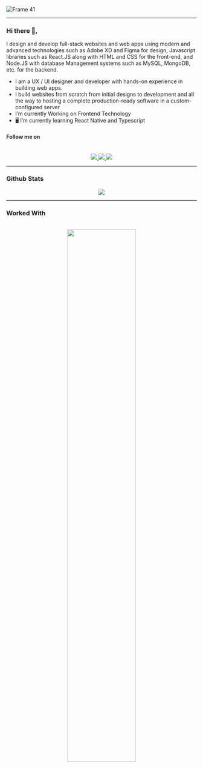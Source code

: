 
![Frame 41](https://user-images.githubusercontent.com/84118928/172309071-7491f936-7a97-47be-b813-9e40554c6162.png)

<hr />

### Hi there 👋,

I design and develop full-stack websites and web apps using modern and advanced technologies such as Adobe XD and Figma for design, Javascript libraries such as React.JS along with HTML and CSS for the front-end, and Node.JS with database Management systems such as MySQL, MongoDB, etc. for the backend.

<ul>
     <li>I am a UX / UI designer and developer with hands-on experience in building web apps.</li>
     <li>I build websites from scratch from initial designs to development and all the way to hosting a complete production-ready software in a custom-configured server</li>
     <li> I’m currently Working on Frontend Technology</li>
     <li> 🖥️ I’m currently learning React Native and Typescript</li>
</ul>

<h4>Follow me on</h4>
<br />
<div style={{display:"flex",flexDirection:"row"}} align="center">
     <a href="https://www.instagram.com/prakashdsouza1/">
     <img src="https://user-images.githubusercontent.com/84118928/172316650-89aab5cc-ed1e-4d2d-8052-537f0b57a059.png" />
     </a>
          <a href="https://www.linkedin.com/in/prakash-dsouza-50570a228/">
      <img src="https://user-images.githubusercontent.com/84118928/172317358-2116017b-8ea6-4b16-a4b7-eb596a743865.png" />
          </a>
          <a href="https://twitter.com/Prakash83893080">
      <img src="https://user-images.githubusercontent.com/84118928/172317348-69d0bc51-1106-4c9d-bb53-1256685834f0.png" />
          </a>
</div>
<hr />


<h3>Github Stats</h3>
<div align="center" >
<img src="https://user-images.githubusercontent.com/84118928/172597932-cfff591c-bbe0-4e9f-b964-beea2477e3d1.png" />
     </div>



<hr />

<h3>Worked With</h3>

<br />

<div align="center">
<img src="https://user-images.githubusercontent.com/84118928/172318199-8ba88954-cfa3-43e1-a55d-5804a4fd3cf9.png" width="60%" margin="auto"/>
     </div>




